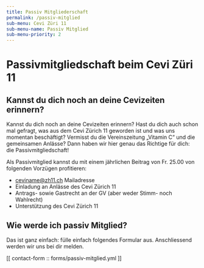 ```yaml
---
title: Passiv Mitgliederschaft
permalink: /passiv-mitglied
sub-menu: Cevi Züri 11
sub-menu-name: Passiv Mitglied
sub-menu-priority: 2
---
```


# Passivmitgliedschaft beim Cevi Züri 11

## Kannst du dich noch an deine Cevizeiten erinnern?

Kannst du dich noch an deine Cevizeiten erinnern? Hast du dich auch schon mal gefragt, was aus dem Cevi Zürich 11
geworden ist und was uns momentan beschäftigt? Vermisst du die Vereinszeitung „Vitamin C“ und die gemeinsamen Anlässe?
Dann haben wir hier genau das Richtige für dich: die Passivmitgliedschaft!

Als Passivmitglied kannst du mit einem jährlichen Beitrag von Fr. 25.00 von folgenden Vorzügen profitieren:

- ceviname@zh11.ch Mailadresse
- Einladung an Anlässe des Cevi Zürich 11
- Antrags- sowie Gastrecht an der GV (aber weder Stimm- noch Wahlrecht)
- Unterstützung des Cevi Zürich 11

## Wie werde ich passiv Mitglied?

Das ist ganz einfach: fülle einfach folgendes Formular aus. Anschliessend werden wir uns bei dir melden.

[[ contact-form :: forms/passiv-mitglied.yml ]]

